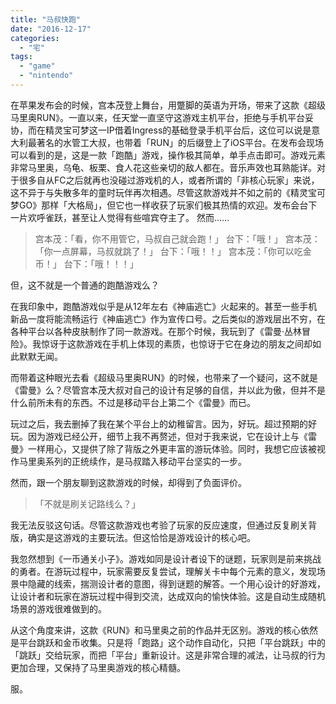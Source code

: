 ```yaml
---
title: "马叔快跑"
date: "2016-12-17"
categories: 
  - "宅"
tags: 
  - "game"
  - "nintendo"
---
```


在苹果发布会的时候，宫本茂登上舞台，用蹩脚的英语为开场，带来了这款《超级马里奥RUN》。一直以来，任天堂一直坚守这游戏主机平台，拒绝与手机平台妥协，而在精灵宝可梦这一IP借着Ingress的基础登录手机平台后，这位可以说是意大利最著名的水管工大叔，也带着「RUN」的后缀登上了iOS平台。在发布会现场可以看到的是，这是一款「跑酷」游戏，操作极其简单，单手点击即可。游戏元素非常马里奥，乌龟、板栗、食人花这些亲切的敌人都在。音乐声效也耳熟能详。对于很多自从FC之后就再也没碰过游戏机的人，或者所谓的「非核心玩家」来说，这不异于与失散多年的童时玩伴再次相遇。尽管这款游戏并不如之前的《精灵宝可梦GO》那样「大格局」，但它也一样收获了玩家们极其热情的欢迎。发布会台下一片欢呼雀跃，甚至让人觉得有些喧宾夺主了。 然而……

> 宫本茂：「看，你不用管它，马叔自己就会跑！」 台下：「哦！」 宫本茂：「你一点屏幕，马叔就跳了！」 台下：「哦！！」 宫本茂：「你可以吃金币！」 台下：「哦！！！」

但，这不就是一个普通的跑酷游戏么？

在我印象中，跑酷游戏似乎是从12年左右《神庙逃亡》火起来的。甚至一些手机新品一度将能流畅运行《神庙逃亡》作为宣传口号。之后类似的游戏层出不穷，在各种平台以各种皮肤制作了同一款游戏。在那个时候，我玩到了《雷曼·丛林冒险》。我惊讶于这款游戏在手机上体现的素质，也惊讶于它在身边的朋友之间却如此默默无闻。

而带着这种眼光去看《超级马里奥RUN》的时候，也带来了一个疑问，这不就是《雷曼》么？尽管宫本茂大叔对自己的设计有足够的自信，并以此为傲，但并不是什么前所未有的东西。不过是移动平台上第二个《雷曼》而已。

玩过之后，我去删掉了我在某个平台上的幼稚留言。因为，好玩。超过预期的好玩。因为游戏已经公开，细节上我不再赘述，但对于我来说，它在设计上与《雷曼》一样用心，又提供了除了背版之外更丰富的游玩体验。同时，我想它应该被视作马里奥系列的正统续作，是马叔踏入移动平台坚实的一步。

然而，跟一个朋友聊到这款游戏的时候，却得到了负面评价。

> 「不就是刷关记路线么？」

我无法反驳这句话。尽管这款游戏也考验了玩家的反应速度，但通过反复刷关背版，确实是这游戏的主要玩法。但这恰恰是游戏设计的核心吧。

我忽然想到《一币通关小子》。游戏如同是设计者设下的谜题，玩家则是前来挑战的勇者。在游玩过程中，玩家需要反复尝试，理解关卡中每个元素的意义，发现场景中隐藏的线索，揣测设计者的意图，得到谜题的解答。一个用心设计的好游戏，让设计者和玩家在游玩过程中得到交流，达成双向的愉快体验。这是自动生成随机场景的游戏很难做到的。

从这个角度来讲，这款《RUN》和马里奥之前的作品并无区别。游戏的核心依然是平台跳跃和金币收集。只是将「跑路」这个动作自动化，只把「平台跳跃」中的「跳跃」交给玩家，而把「平台」重新设计。这是非常合理的减法，让马叔的行为更加合理，又保持了马里奥游戏的核心精髓。

服。
